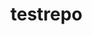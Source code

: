 # testrepo

<!-- Security scan triggered at 2025-09-02 04:50:22 -->

<!-- Security scan triggered at 2025-09-09 05:43:18 -->